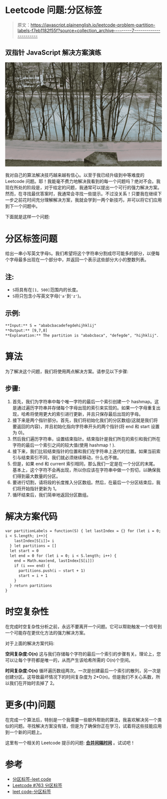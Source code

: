# Leetcode 问题:分区标签

> 原文：<https://javascript.plainenglish.io/leetcode-problem-partition-labels-f7eb1182f55f?source=collection_archive---------7----------------------->

## 双指针 JavaScript 解决方案演练

![](img/16d47657d00aea12f053c618a98f35b7.png)

我对自己的算法解决技巧越来越有信心。以至于我已经升级到中等难度的 Leetcode 问题。耶！我能毫不费力地解决我看到的每一个问题吗？绝对不会。我现在所处的阶段是，对于给定的问题，我通常可以提出一个可行的强力解决方案。然而，在寻找最优答案时，我通常会寻找一些提示。不过没关系！只要我在继续下一步之前花时间充分理解解决方案，我就会学到一两个新技巧，并可以将它们应用到下一个问题中。

下面就是这样一个问题:

# 分区标签问题

给出一串小写英文字母`S`。我们希望将这个字符串分割成尽可能多的部分，以便每个字母最多出现在一个部分中，并返回一个表示这些部分大小的整数列表。

## **注:**

*   `S`将具有在`[1, 500]`范围内的长度。
*   `S`将只包含小写英文字母(`'a'`到`'z'`)。

## 示例:

```
**Input:** S = "ababcbacadefegdehijhklij"
**Output:** [9,7,8]
**Explanation:** The partition is "ababcbaca", "defegde", "hijhklij".
```

# 算法

为了解决这个问题，我们将使用两点解决方案。请参见以下步骤:

## **步骤**:

1.  首先，我们为字符串中每个唯一字符的最后一个索引创建一个 hashmap。这是通过遍历字符串并存储每个字母出现的索引来实现的。如果一个字母重复出现，哈希将使用更大的索引进行更新，并且只保存最后出现的字母。
2.  接下来是两个指针部分。首先，我们将初始化我们的分区数组(这就是我们将要返回的内容)，并且初始化指向字符串开头的两个指针(将 end 和 start 设置为 0)。
3.  然后我们遍历字符串，设置结束指针。结束指针是我们所在的索引和我们所在字符的最后一个索引之间的较大值(使用 hashmap！).
4.  接下来，我们比较结束指针的位置和我们在字符串上迭代的位置。如果当前索引与结束索引不同，我们就必须继续移动，什么也不做。
5.  但是，如果 end 和 current 索引相同，那么我们一定是在一个分区的末尾。基本上，这个字符不会再出现，所以你应该在字符串中做一个剪切，以确保我们得到最大数量的分区。
6.  要进行切割，请将段的长度推入分区数组。然后，在最后一个分区结束后，我们将开始指针更新为 1。
7.  循环结束后，我们简单地返回分区数组。

# 解决方案代码

```
var partitionLabels = function(S) { let lastIndex = {} for (let i = 0; i < S.length; i++){
    lastIndex[S[i]]= i
  } let partitions = []
  let start = 0
  let end = 0 for (let i = 0; i < S.length; i++) {
    end = Math.max(end, lastIndex[S[i]])
    if (i === end) {
      partitions.push(i — start + 1)
      start = i + 1
    }
  } return partitions
}
```

# 时空复杂性

在完成时空复杂性分析之前，永远不要离开一个问题。它可以帮助触发一个信号到一个可能存在更优化方法的强力解决方案。

对于上面的解决方案代码:

**空间复杂度:O(n)** 这与我们存储每个字符的最后一个索引的步骤有关。理论上，您可以让每个字符都是唯一的，从而产生该哈希所需的 O(n)个空间。

**时间复杂度:O(n)** 循环遍历数组两次。一次是创建最后一个索引的散列，另一次是创建分区。这导致最坏情况下的时间复杂度为 2*O(n)。但是我们不关心系数，所以我们在开始时去掉了 2。

# **更多(中)问题**

在完成一个算法后，特别是一个我需要一些额外帮助的算法，我喜欢解决另一个类似的问题。寻找解决方案没有错，但是为了确保你正在学习，试着将这些技能应用到一个新的问题上。

这里有一个相关的 Leetcode 提示的问题: [**合并间隔时间**](https://leetcode.com/problems/merge-intervals/) 。试试吧！

# 参考

*   [分区标签-leet code](https://leetcode.com/problems/partition-labels/)
*   [Leetcode #763 分区标签](https://algorithmexplorer.medium.com/leetcode-763-partition-labels-33350a163019)
*   [leet code-分区标签](https://dev.to/mzakzook/leetcode-partition-labels-3dma)